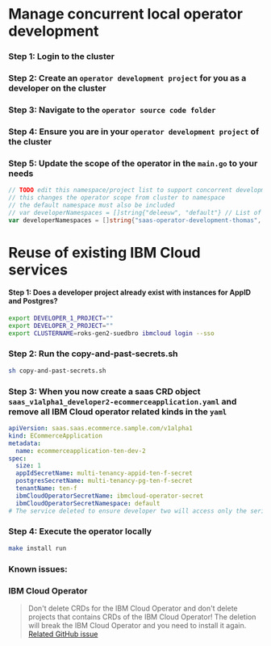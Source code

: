# Manage concurrent local operator development

### Step 1: Login to the cluster

### Step 2: Create an `operator development project` for you as a developer on the cluster

### Step 3: Navigate to the `operator source code folder`

### Step 4: Ensure you are in your `operator development project` of the cluster

### Step 5: Update the scope of the operator in the `main.go` to your needs

```go
// TODO edit this namespace/project list to support concorrent development when running operator locally with "make install run"
// this changes the operator scope from cluster to namespace
// the default namespace must also be included
// var developerNamespaces = []string{"deleeuw", "default"} // List of Namespaces
var developerNamespaces = []string{"saas-operator-development-thomas", "default"} // List of Namespaces
```

# Reuse of existing IBM Cloud services


#### Step 1: Does a developer project already exist with  instances for AppID and Postgres?

```sh
export DEVELOPER_1_PROJECT=""
export DEVELOPER_2_PROJECT=""
export CLUSTERNAME=roks-gen2-suedbro ibmcloud login --sso
```

### Step 2: Run the copy-and-past-secrets.sh

```sh
sh copy-and-past-secrets.sh
```

### Step 3: When you now create a saas CRD object `saas_v1alpha1_developer2-ecommerceapplication.yaml` and remove all IBM Cloud operator related kinds in the `yaml`

```yaml
apiVersion: saas.saas.ecommerce.sample.com/v1alpha1
kind: ECommerceApplication
metadata:
  name: ecommerceapplication-ten-dev-2
spec:
  size: 1
  appIdSecretName: multi-tenancy-appid-ten-f-secret
  postgresSecretName: multi-tenancy-pg-ten-f-secret
  tenantName: ten-f
  ibmCloudOperatorSecretName: ibmcloud-operator-secret
  ibmCloudOperatorSecretNamespace: default
# The service deleted to ensure developer two will access only the serice bindings
```
### Step 4: Execute the operator locally 

```sh
make install run  
```

### Known issues:

### IBM Cloud Operator

> Don't delete CRDs for the IBM Cloud Operator and don't delete projects that contains CRDs of the IBM Cloud Operator! The deletion will break the IBM Cloud Operator and you need to install it again. [Related GitHub issue](https://github.com/IBM/cloud-operators/issues/265)




